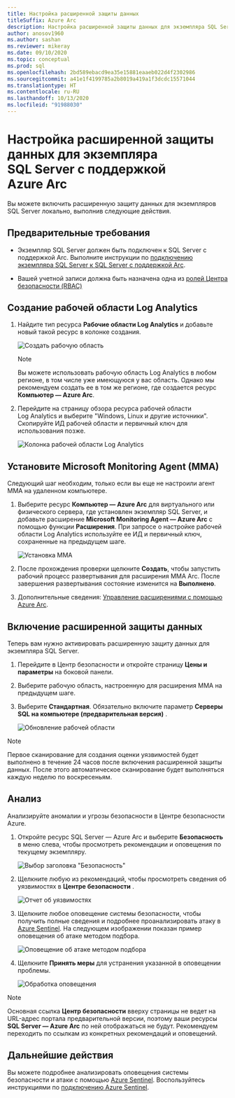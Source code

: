 ```yaml
---
title: Настройка расширенной защиты данных
titleSuffix: Azure Arc
description: Настройка расширенной защиты данных для экземпляра SQL Server с поддержкой Azure Arc
author: anosov1960
ms.author: sashan
ms.reviewer: mikeray
ms.date: 09/10/2020
ms.topic: conceptual
ms.prod: sql
ms.openlocfilehash: 2bd589ebacd9ea35e15881eaaeb022d4f2302986
ms.sourcegitcommit: a41e1f4199785a2b8019a419a1f3dcdc15571044
ms.translationtype: HT
ms.contentlocale: ru-RU
ms.lasthandoff: 10/13/2020
ms.locfileid: "91988030"
---
```

# <a name="configure-advanced-data-security-for-azure-arc-enabled-sql-server-instance"></a>Настройка расширенной защиты данных для экземпляра SQL Server с поддержкой Azure Arc

Вы можете включить расширенную защиту данных для экземпляров SQL Server локально, выполнив следующие действия.

## <a name="prerequisites"></a>Предварительные требования

* Экземпляр SQL Server должен быть подключен к SQL Server с поддержкой Arc. Выполните инструкции по [подключению экземпляра SQL Server к SQL Server с поддержкой Arc](connect.md).

* Вашей учетной записи должна быть назначена одна из [ролей Центра безопасности (RBAC)](/azure/security-center/security-center-permissions)

## <a name="create-a-log-analytics-workspace"></a>Создание рабочей области Log Analytics

1. Найдите тип ресурса __Рабочие области Log Analytics__ и добавьте новый такой ресурс в колонке создания.

   ![Создать рабочую область](media/configure-advanced-data-security/create-new-log-analytics-workspace.png)

   > [!NOTE]
   > Вы можете использовать рабочую область Log Analytics в любом регионе, в том числе уже имеющуюся у вас область. Однако мы рекомендуем создать ее в том же регионе, где создается ресурс __Компьютер — Azure Arc__.

1. Перейдите на страницу обзора ресурса рабочей области Log Analytics и выберите "Windows, Linux и другие источники". Скопируйте ИД рабочей области и первичный ключ для использования позже.

   ![Колонка рабочей области Log Analytics](media/configure-advanced-data-security/log-analytics-workspace-blade.png)

## <a name="install-microsoft-monitoring-agent-mma"></a>Установите Microsoft Monitoring Agent (MMA)

Следующий шаг необходим, только если вы еще не настроили агент MMA на удаленном компьютере.

1. Выберите ресурс __Компьютер — Azure Arc__ для виртуального или физического сервера, где установлен экземпляр SQL Server, и добавьте расширение __Microsoft Monitoring Agent — Azure Arc__ с помощью функции **Расширения**. При запросе о настройке рабочей области Log Analytics используйте ее ИД и первичный ключ, сохраненные на предыдущем шаге.

   ![Установка MMA](media/configure-advanced-data-security/install-mma-extension.png)

1. После прохождения проверки щелкните **Создать**, чтобы запустить рабочий процесс развертывания для расширения MMA Arc. После завершения развертывания состояние изменится на **Выполнено**.

1. Дополнительные сведения: [Управление расширениями с помощью Azure Arc](/azure/azure-arc/servers/manage-vm-extensions).

## <a name="enable-advanced-data-security"></a>Включение расширенной защиты данных

Теперь вам нужно активировать расширенную защиту данных для экземпляра SQL Server.

1. Перейдите в Центр безопасности и откройте страницу **Цены и параметры** на боковой панели.

1. Выберите рабочую область, настроенную для расширения MMA на предыдущем шаге.

1. Выберите **Стандартная**. Обязательно включите параметр **Cерверы SQL на компьютере (предварительная версия)** .

   ![Обновление рабочей области](media/configure-advanced-data-security/upgrade-log-analytics-workspace.png)

 > [!NOTE]
   > Первое сканирование для создания оценки уязвимостей будет выполнено в течение 24 часов после включения расширенной защиты данных. После этого автоматическое сканирование будет выполняться каждую неделю по воскресеньям.

## <a name="explore"></a>Анализ

Анализируйте аномалии и угрозы безопасности в Центре безопасности Azure.

1. Откройте ресурс SQL Server — Azure Arc и выберите **Безопасность** в меню слева, чтобы просмотреть рекомендации и оповещения по текущему экземпляру.

   ![Выбор заголовка "Безопасность"](media/configure-advanced-data-security/security-heading-sql-server-arc.png)

1. Щелкните любую из рекомендаций, чтобы просмотреть сведения об уязвимостях в __Центре безопасности__ .

   ![Отчет об уязвимостях](media/configure-advanced-data-security/vulnerabilities-report.png)

1. Щелкните любое оповещение системы безопасности, чтобы получить полные сведения и подробнее проанализировать атаку в [Azure Sentinel](/azure/sentinel/overview). На следующем изображении показан пример оповещения об атаке методом подбора.

   ![Оповещение об атаке методом подбора](media/configure-advanced-data-security/brute-force-alert.png)

1. Щелкните **Принять меры** для устранения указанной в оповещении проблемы.

   ![Обработка оповещения](media/configure-advanced-data-security/brute-force-alert-mitigation.png)

> [!NOTE]
> Основная ссылка __Центр безопасности__ вверху страницы не ведет на URL-адрес портала предварительной версии, поэтому ваши ресурсы __SQL Server — Azure Arc__ по ней отображаться не будут. Рекомендуем переходить по ссылкам из конкретных рекомендаций и оповещений.

## <a name="next-steps"></a>Дальнейшие действия

Вы можете подробнее анализировать оповещения системы безопасности и атаки с помощью [Azure Sentinel](/azure/sentinel/overview). Воспользуйтесь инструкциями по [подключению Azure Sentinel](/azure/sentinel/connect-data-sources).